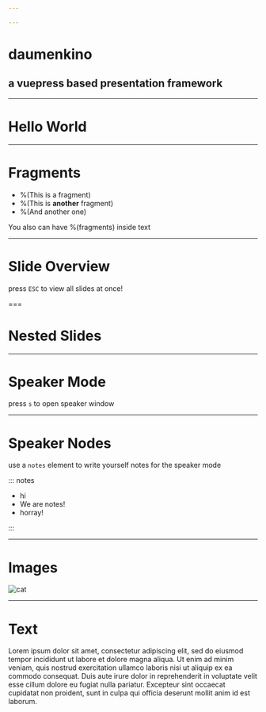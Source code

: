 ```yaml
---

---
```


# daumenkino
## a vuepress based presentation framework

---

# Hello World

---

# Fragments

- %(This is a fragment)
- %(This is **another** fragment)
- %(And another one)

You also can have %(fragments) inside text

---

# Slide Overview
press `ESC` to view all slides at once!

===

# Nested Slides

---

# Speaker Mode
press `s` to open speaker window

---

# Speaker Nodes
use a `notes` element to write yourself notes for the speaker mode

::: notes

- hi
- We are notes!
- horray!

:::

---

# Images

![cat](http://3.bp.blogspot.com/-eiAwMyrSRZc/U0QoP3kxmBI/AAAAAAAACpQ/-CAJ1YkJrmQ/s1600/cute_cats_desktop_hd-wallpaper.jpeg)

---

# Text

Lorem ipsum dolor sit amet, consectetur adipiscing elit, sed do eiusmod tempor incididunt ut labore et dolore magna aliqua. Ut enim ad minim veniam, quis nostrud exercitation ullamco laboris nisi ut aliquip ex ea commodo consequat. Duis aute irure dolor in reprehenderit in voluptate velit esse cillum dolore eu fugiat nulla pariatur. Excepteur sint occaecat cupidatat non proident, sunt in culpa qui officia deserunt mollit anim id est laborum.
